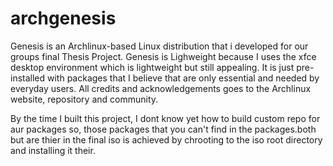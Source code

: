 # archgenesis
Genesis is an Archlinux-based Linux distribution that i developed for our groups final Thesis Project. Genesis is Lighweight because I uses the xfce desktop environment which is lightweight but still appealing. It is just pre-installed with packages that I believe that are only essential and needed by everyday users. All credits and acknowledgements goes to the Archlinux website, repository and community.

By the time I built this project, I dont know yet how to build custom repo for aur packages so, those packages that you can't find in the packages.both but are thier in the final iso is achieved by chrooting to the iso root directory and installing it their.

